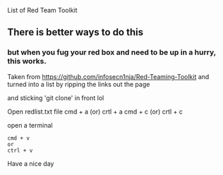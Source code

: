 List of Red Team Toolkit

## There is better ways to do this
### but when you fug your red box and need to be up in a hurry, this works.



Taken from <https://github.com/infosecn1nja/Red-Teaming-Toolkit> and turned into a list by ripping the links out the page 

and sticking 'git clone' in front lol

Open redlist.txt file
cmd + a (or) crtl + a 
cmd + c (or) crtl + c

open a terminal
```
cmd + v 
or
ctrl + v
```
Have a nice day
